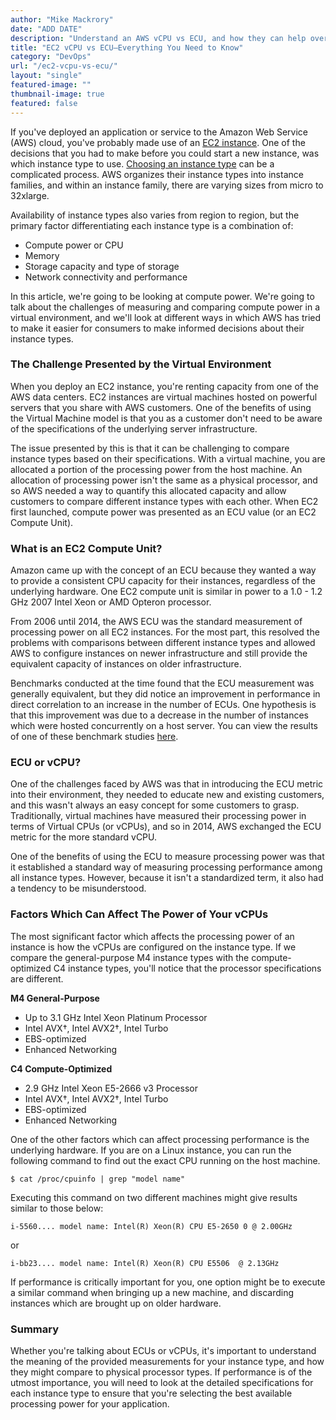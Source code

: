 ```yaml
---
author: "Mike Mackrory"
date: "ADD DATE"
description: "Understand an AWS vCPU vs ECU, and how they can help overcome the challenges presented by using virtual machines."
title: "EC2 vCPU vs ECU—Everything You Need to Know"
category: "DevOps"
url: "/ec2-vcpu-vs-ecu/"
layout: "single"
featured-image: ""
thumbnail-image: true
featured: false
---
```


If you've deployed an application or service to the Amazon Web Service (AWS) cloud, you've probably made use of an [EC2 instance](/ec2-instances/). One of the decisions that you had to make before you could start a new instance, was which instance type to use. [Choosing an instance type](/ec2-instance-types/) can be a complicated process. AWS organizes their instance types into instance families, and within an instance family, there are varying sizes from micro to 32xlarge.

Availability of instance types also varies from region to region, but the primary factor differentiating each instance type is a combination of:

-   Compute power or CPU
-   Memory
-   Storage capacity and type of storage
-   Network connectivity and performance

In this article, we're going to be looking at compute power. We're going to talk about the challenges of measuring and comparing compute power in a virtual environment, and we'll look at different ways in which AWS has tried to make it easier for consumers to make informed decisions about their instance types.


### The Challenge Presented by the Virtual Environment

When you deploy an EC2 instance, you're renting capacity from one of the AWS data centers. EC2 instances are virtual machines hosted on powerful servers that you share with AWS customers. One of the benefits of using the Virtual Machine model is that you as a customer don't need to be aware of the specifications of the underlying server infrastructure.

The issue presented by this is that it can be challenging to compare instance types based on their specifications. With a virtual machine, you are allocated a portion of the processing power from the host machine. An allocation of processing power isn't the same as a physical processor, and so AWS needed a way to quantify this allocated capacity and allow customers to compare different instance types with each other. When EC2 first launched, compute power was presented as an ECU value (or an EC2 Compute Unit).

### What is an EC2 Compute Unit?

Amazon came up with the concept of an ECU because they wanted a way to provide a consistent CPU capacity for their instances, regardless of the underlying hardware. One EC2 compute unit is similar in power to a 1.0 - 1.2 GHz 2007 Intel Xeon or AMD Opteron processor.

From 2006 until 2014, the AWS ECU was the standard measurement of processing power on all EC2 instances. For the most part, this resolved the problems with comparisons between different instance types and allowed AWS to configure instances on newer infrastructure and still provide the equivalent capacity of instances on older infrastructure.

Benchmarks conducted at the time found that the ECU measurement was generally equivalent, but they did notice an improvement in performance in direct correlation to an increase in the number of ECUs. One hypothesis is that this improvement was due to a decrease in the number of instances which were hosted concurrently on a host server. You can view the results of one of these benchmark studies [here](http://blog.cloudharmony.com/2010/05/what-is-ecu-cpu-benchmarking-in-cloud.html).

### ECU or vCPU?

One of the challenges faced by AWS was that in introducing the ECU metric into their environment, they needed to educate new and existing customers, and this wasn't always an easy concept for some customers to grasp. Traditionally, virtual machines have measured their processing power in terms of Virtual CPUs (or vCPUs), and so in 2014, AWS exchanged the ECU metric for the more standard vCPU.

One of the benefits of using the ECU to measure processing power was that it established a standard way of measuring processing performance among all instance types. However, because it isn't a standardized term, it also had a tendency to be misunderstood.

### Factors Which Can Affect The Power of Your vCPUs

The most significant factor which affects the processing power of an instance is how the vCPUs are configured on the instance type. If we compare the general-purpose M4 instance types with the compute-optimized C4 instance types, you'll notice that the processor specifications are different.

**M4 General-Purpose**
- Up to 3.1 GHz Intel Xeon Platinum Processor
- Intel AVX†, Intel AVX2†, Intel Turbo
- EBS-optimized
- Enhanced Networking

**C4 Compute-Optimized**
- 2.9 GHz Intel Xeon E5-2666 v3 Processor
- Intel AVX†, Intel AVX2†, Intel Turbo
- EBS-optimized
- Enhanced Networking


One of the other factors which can affect processing performance is the underlying hardware. If you are on a Linux instance, you can run the following command to find out the exact CPU running on the host machine.

    $ cat /proc/cpuinfo | grep "model name"

Executing this command on two different machines might give results similar to those below:


    i-5560.... model name: Intel(R) Xeon(R) CPU E5-2650 0 @ 2.00GHz

or

    i-bb23.... model name: Intel(R) Xeon(R) CPU E5506  @ 2.13GHz


If performance is critically important for you, one option might be to execute a similar command when bringing up a new machine, and discarding instances which are brought up on older hardware.

### Summary

Whether you're talking about ECUs or vCPUs, it's important to understand the meaning of the provided measurements for your instance type, and how they might compare to physical processor types. If performance is of the utmost importance, you will need to look at the detailed specifications for each instance type to ensure that you're selecting the best available processing power for your application.
